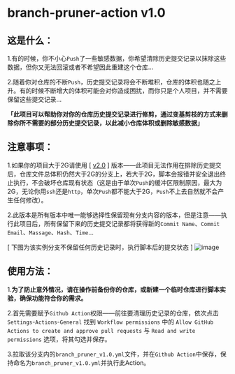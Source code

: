 # branch-pruner-action v1.0
## 这是什么：
1.有的时候，你不小心`Push`了一些敏感数据，你希望清除历史提交记录以抹除这些数据，但你又无法回滚或者不希望因此重建这个仓库...

2.随着你对仓库的不断`Push`，历史提交记录将会不断堆积，仓库的体积也随之上升。有的时候不断增大的体积可能会对你造成困扰，而你只是个人项目，并不需要保留这些提交记录...

**「此项目可以帮助你对你的仓库历史提交记录进行修剪，通过变基剪枝的方式来删除你所不需要的部分历史提交记录，以此减小仓库体积或删除敏感数据」**

## 注意事项：
1.如果你的项目大于2G请使用 [ [v2.0](https://github.com/Container-Zero/Branch-Pruner-Action/tree/v2) ] 版本——此项目无法作用在排除历史提交后，仓库文件总体积仍然大于2G的分支上，若大于2G，脚本会报错并安全退出终止执行，不会破坏仓库现有状态（这是由于单次`Push`的缓冲区限制原因，最大为2G，无论你用`ssh`还是`http`，单次`Push`都不能大于2G，`Push`不上去自然就不会产生任何修改）。

2.此版本是所有版本中唯一能够选择性保留现有分支内容的版本，但是注意——执行此项目后，所有保留下来的历史提交记录都将获得新的`Commit Name`、`Commit Email`、`Massage`、`Hash`、`Time`...

[ 下图为该实例分支不保留任何历史记录时，执行脚本后的提交状态 ]
![image](https://github.com/Container-Zero/Branch-Pruner-Action/assets/20435019/b63364f2-7d68-4d1d-b32f-fdd24ae78a3f)

## 使用方法：
1.**为了防止意外情况，请在操作前备份你的仓库，或新建一个临时仓库进行脚本实验，确保功能符合你的需求。**

2.首先需要赋予`Github Action`权限——前往要清理历史记录的仓库，依次点击 `Settings`-`Actions`-`General` 找到 `Workflow permissions` 中的 `Allow GitHub Actions to create and approve pull requests` 与 `Read and write permissions` 选项，将其勾选并保存。

3.拉取该分支内的`branch_pruner_v1.0.yml`文件，并在`Github Action`中保存，保持命名为`branch_pruner_v1.0.yml`并执行此Action。


